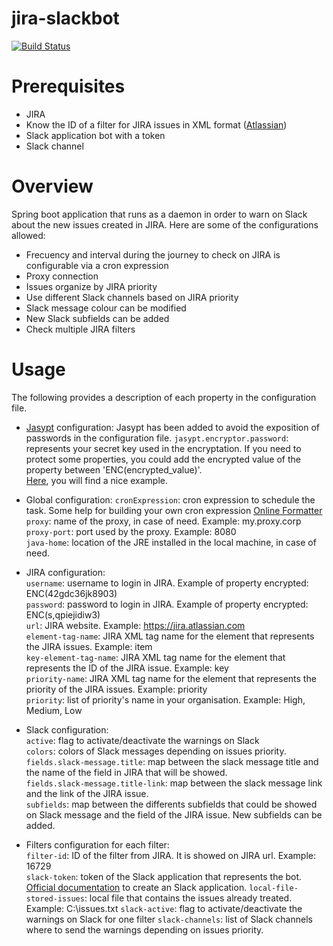 # jira-slackbot
[![Build Status](https://travis-ci.org/noeliajimenezg/jira-slackbot.svg?branch=master)](https://travis-ci.org/noeliajimenezg/jira-slackbot)

# Prerequisites
- JIRA
- Know the ID of a filter for JIRA issues in XML format ([Atlassian](https://confluence.atlassian.com/jira064/displaying-search-results-in-xml-720416695.html))
- Slack application bot with a token
- Slack channel

# Overview
Spring boot application that runs as a daemon in order to warn on Slack about the new issues created in JIRA.
Here are some of the configurations allowed:
- Frecuency and interval during the journey to check on JIRA is configurable via a cron expression
- Proxy connection
- Issues organize by JIRA priority
- Use different Slack channels based on JIRA priority
- Slack message colour can be modified
- New Slack subfields can be added
- Check multiple JIRA filters

# Usage
The following provides a description of each property in the configuration file.

- [Jasypt](https://github.com/ulisesbocchio/jasypt-spring-boot) configuration: Jasypt has been added to avoid the exposition of passwords in the configuration file.
`jasypt.encryptor.password`: represents your secret key used in the encryptation. If you need to protect some properties, you could add the encrypted value of the property between 'ENC(encrypted_value)'.  
[Here](http://www.ru-rocker.com/2017/01/13/spring-boot-encrypting-sensitive-variable-properties-file/), you will find a nice example.

- Global configuration:
`cronExpression`: cron expression to schedule the task. Some help for building your own cron expression [Online Formatter](https://www.freeformatter.com/cron-expression-generator-quartz.html)
`proxy`: name of the proxy, in case of need. Example: my.proxy.corp  
`proxy-port`: port used by the proxy. Example: 8080  
`java-home`: location of the JRE installed in the local machine, in case of need.  

- JIRA configuration:  
`username`: username to login in JIRA. Example of property encrypted: ENC(42gdc36jk8903)  
`password`: password to login in JIRA. Example of property encrypted: ENC(s,qpiejidiw3)  
`url`: JIRA website. Example: https://jira.atlassian.com  
`element-tag-name`: JIRA XML tag name for the element that represents the JIRA issues. Example: item  
`key-element-tag-name`: JIRA XML tag name for the element that represents the ID of the JIRA issue. Example: key  
`priority-name`: JIRA XML tag name for the element that represents the priority of the JIRA issues. Example: priority  
`priority`: list of priority's name in your organisation. Example: High, Medium, Low  

- Slack configuration:  
`active`: flag to activate/deactivate the warnings on Slack   
`colors`: colors of Slack messages depending on issues priority.  
`fields.slack-message.title`: map between the slack message title and the name of the field in JIRA that will be showed.  
`fields.slack-message.title-link`: map between the slack message link and the link of the JIRA issue.  
`subfields`: map between the differents subfields that could be showed on Slack message and the field of the JIRA issue. New subfields can be added.  

- Filters configuration for each filter:  
`filter-id`: ID of the filter from JIRA. It is showed on JIRA url. Example: 16729  
`slack-token`: token of the Slack application that represents the bot. [Official documentation](https://api.slack.com/slack-apps) to create an Slack application.
`local-file-stored-issues`: local file that contains the issues already treated. Example: C:\issues.txt 
`slack-active`: flag to activate/deactivate the warnings on Slack for one filter
`slack-channels`: list of Slack channels where to send the warnings depending on issues priority. 
